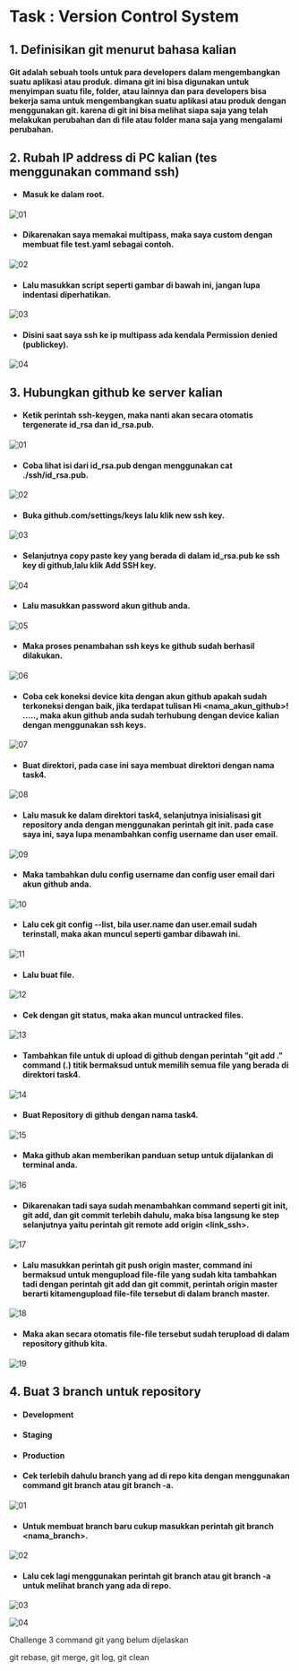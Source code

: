 # Task : Version Control System


## 1. Definisikan git menurut bahasa kalian

#### Git adalah sebuah tools untuk para developers dalam mengembangkan suatu aplikasi atau produk. dimana git ini bisa digunakan untuk menyimpan suatu file, folder, atau lainnya dan para developers bisa bekerja sama untuk mengembangkan suatu aplikasi atau produk dengan menggunakan git. karena di git ini bisa melihat siapa saja yang telah melakukan perubahan dan di file atau folder mana saja yang mengalami perubahan. 

## 2. Rubah IP address di PC kalian (tes menggunakan command ssh)

* #### Masuk ke dalam root.
![01](assets/nomer2/1.png)

* #### Dikarenakan saya memakai multipass, maka saya custom dengan membuat file test.yaml sebagai contoh.
![02](assets/nomer2/2.png)

* #### Lalu masukkan script seperti gambar di bawah ini, jangan lupa indentasi diperhatikan.
![03](assets/nomer2/3.png)

* #### Disini saat saya ssh ke ip multipass ada kendala Permission denied (publickey).
![04](assets/nomer2/4.png)


## 3. Hubungkan github ke server kalian

* #### Ketik perintah ssh-keygen, maka nanti akan secara otomatis tergenerate id_rsa dan id_rsa.pub.
![01](assets/nomer3/1.png)

* #### Coba lihat isi dari id_rsa.pub dengan menggunakan cat ./ssh/id_rsa.pub.
![02](assets/nomer3/2.png)

* #### Buka github.com/settings/keys lalu klik new ssh key.
![03](assets/nomer3/3.png)

* #### Selanjutnya copy paste key yang berada di dalam id_rsa.pub ke ssh key di github,lalu klik Add SSH key.
![04](assets/nomer3/4.png)

* #### Lalu masukkan password akun github anda.
![05](assets/nomer3/5.png)

* #### Maka proses penambahan ssh keys ke github sudah berhasil dilakukan.
![06](assets/nomer3/6.png)

* #### Coba cek koneksi device kita dengan akun github apakah sudah terkoneksi dengan baik, jika terdapat tulisan Hi <nama_akun_github>! ....., maka akun github anda sudah terhubung dengan device kalian dengan menggunakan ssh keys.
![07](assets/nomer3/7.png)

* #### Buat direktori, pada case ini saya membuat direktori dengan nama task4.
![08](assets/nomer3/8.png)

* #### Lalu masuk ke dalam direktori task4, selanjutnya inisialisasi git repository anda dengan menggunakan perintah git init. pada case saya ini, saya lupa menambahkan config username dan user email.
![09](assets/nomer3/9.png)

* #### Maka tambahkan dulu config username dan config user email dari akun github anda.
![10](assets/nomer3/10.png)

* #### Lalu cek git config --list, bila user.name dan user.email sudah terinstall, maka akan muncul seperti gambar dibawah ini.
![11](assets/nomer3/11.png)

* #### Lalu buat file.
![12](assets/nomer3/13.png)

* #### Cek dengan git status, maka akan muncul untracked files.
![13](assets/nomer3/14.png)

* #### Tambahkan file untuk di upload di github dengan perintah "git add ." command (.) titik bermaksud untuk memilih semua file yang berada di direktori task4.
![14](assets/nomer3/15.png)

* #### Buat Repository di github dengan nama task4.
![15](assets/nomer3/16.png)

* #### Maka github akan memberikan panduan setup untuk dijalankan di terminal anda.
![16](assets/nomer3/17.png)

* #### Dikarenakan tadi saya sudah menambahkan command seperti git init, git add, dan git commit terlebih dahulu, maka bisa langsung ke step selanjutnya yaitu perintah git remote add origin <link_ssh>. 
![17](assets/nomer3/18.png)

* #### Lalu masukkan perintah git push origin master, command ini bermaksud untuk mengupload file-file yang sudah kita tambahkan tadi dengan perintah git add dan git commit, perintah origin master berarti kitamengupload file-file tersebut  di dalam branch master. 
![18](assets/nomer3/19.png)

* #### Maka akan secara otomatis file-file tersebut sudah terupload di dalam repository github kita. 
![19](assets/nomer3/20.png)


## 4. Buat 3 branch untuk repository
* #### Development
* #### Staging
* #### Production

* #### Cek terlebih dahulu branch yang ad di repo kita dengan menggunakan command git branch atau git branch -a. 
![01](assets/nomer4/1.png)

* #### Untuk membuat branch baru cukup masukkan perintah git branch <nama_branch>. 
![02](assets/nomer4/2.png)

* #### Lalu cek lagi menggunakan perintah git branch atau git branch -a untuk melihat branch yang ada di repo. 
![03](assets/nomer4/3.png)

![04](assets/nomer4/4.png)


Challenge
3 command git yang belum dijelaskan

git rebase, git merge, git log, git clean
